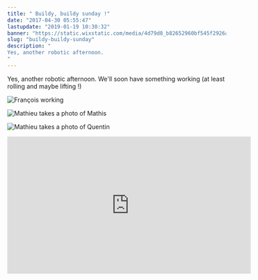 ```yaml
---
title: " Buildy, buildy sunday !"
date: "2017-04-30 05:55:47"
lastupdate: "2019-01-19 10:30:32"
banner: "https://static.wixstatic.com/media/4d79d8_b82652960bf545f2926a9345c9f65069~mv2_d_4272_2848_s_4_2.jpg/v1/fill/w_804,h_536,al_c,q_90,usm_0.66_1.00_0.01/4d79d8_b82652960bf545f2926a9345c9f65069~mv2_d_4272_2848_s_4_2.jpg"
slug: "buildy-buildy-sunday"
description: " 
Yes, another robotic afternoon.
"
---
```

Yes, another robotic afternoon.
We'll soon have something working (at least rolling and maybe lifting !)

![François working](https://static.werobot.fr/blog/bob-ross/5bf19943784df.jpg "François working")

![Mathieu takes a photo of Mathis](https://static.werobot.fr/blog/bob-ross/5bf1988c4ea27.jpg "Mathieu takes a photo of Mathis")

![Mathieu takes a photo of Quentin](https://static.werobot.fr/blog/bob-ross/5bf19914b1400.jpg "Mathieu takes a photo of Quentin")

<iframe width="560" height="315" src="https://www.youtube-nocookie.com/embed/8R3owSsPnFc" frameborder="0" allow="accelerometer; autoplay; encrypted-media; gyroscope; picture-in-picture" allowfullscreen></iframe>
    